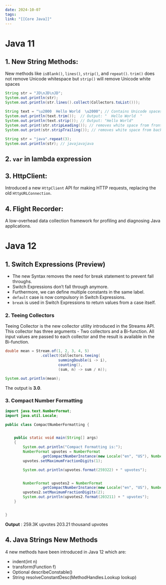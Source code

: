 ```yaml
---
date: 2024-10-07
tags: 
link: "[[Core Java]]"
---
```


# Java 11

## 1.  New String Methods: 
New methods like `isBlank()`, `lines()`, `strip()`, and `repeat()`. `trim()` does not remove Unicode whitespace but `strip()` will remove Unicode white spaces


```java
String str = "JD\nJD\nJD"; 
System.out.println(str);
System.out.println(str.lines().collect(Collectors.toList()));

String text = "\u2000  Hello World  \u2000"; // Contains Unicode spaces
System.out.println(text.trim());  // Output: "  Hello World  "
System.out.println(text.strip()); // Output: "Hello World"
System.out.print(str.stripLeading()); // removes white space from front side
System.out.print(str.stripTrailing()); // removes white space from back side
        
String str = "java".repeat(3);  
System.out.println(str); // javajavajava

```
## 2. `var` in lambda expression


## 3. HttpClient: 

Introduced a new `HttpClient` API for making HTTP requests, replacing the old `HttpURLConnection`.
## 4. Flight Recorder: 

A low-overhead data collection framework for profiling and diagnosing Java applications.



# Java 12 


## 1. Switch Expressions (Preview)

- The new Syntax removes the need for break statement to prevent fall throughs.
- Switch Expressions don’t fall through anymore.
- Furthermore, we can define multiple constants in the same label.
- `default` case is now compulsory in Switch Expressions.
- `break` is used in Switch Expressions to return values from a case itself.


### 2. Teeing Collectors

Teeing Collector is the new collector utility introduced in the Streams API. This collector has three arguments - Two collectors and a Bi-function. All input values are passed to each collector and the result is available in the Bi-function.

```java
double mean = Stream.of(1, 2, 3, 4, 5)
                .collect(Collectors.teeing(
                        summingDouble(i -> i),
                        counting(),
                        (sum, n) -> sum / n));

System.out.println(mean);
```

The output is **3.0**.


### 3. Compact Number Formatting

```java
import java.text.NumberFormat;
import java.util.Locale;

public class CompactNumberFormatting {


    public static void main(String[] args)
    {
        System.out.println("Compact Formatting is:");
        NumberFormat upvotes = NumberFormat
                .getCompactNumberInstance(new Locale("en", "US"), NumberFormat.Style.SHORT);
        upvotes.setMaximumFractionDigits(1);

        System.out.println(upvotes.format(259322) + " upvotes");


        NumberFormat upvotes2 = NumberFormat
                .getCompactNumberInstance(new Locale("en", "US"), NumberFormat.Style.LONG);
        upvotes2.setMaximumFractionDigits(2);
        System.out.println(upvotes2.format(203211) + " upvotes");
    }


}
```

**Output** : 
259.3K upvotes
203.21 thousand upvotes


## 4. Java Strings New Methods

4 new methods have been introduced in Java 12 which are:

- indent(int n)
- transform(Function f)
- Optional describeConstable()
- String resolveConstantDesc​(MethodHandles.Lookup lookup)